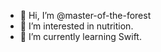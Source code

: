 - 👋 Hi, I’m @master-of-the-forest
- 👀 I’m interested in nutrition.
- 🌱 I’m currently learning Swift.

<!---
master-of-the-forest/master-of-the-forest is a ✨ special ✨ repository because its `README.md` (this file) appears on your GitHub profile.
You can click the Preview link to take a look at your changes.
--->
